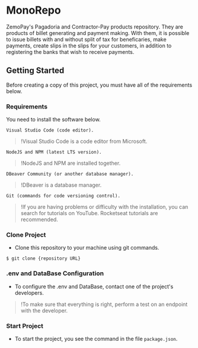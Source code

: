 # MonoRepo

ZemoPay's Pagadoria and Contractor-Pay products repository. They are products of billet generating and payment making. With them, it is possible to issue billets with and without split of tax for beneficaries, make payments, create slips in the slips for your customers, in addition to registering the banks that wish to receive payments.

## Getting Started

Before creating a copy of this project, you must have all of the requirements below.

### Requirements

You need to install the software below.

```
Visual Studio Code (code editor).
```
> !Visual Studio Code is a code editor from Microsoft.

```
NodeJS and NPM (latest LTS version).
```
> !NodeJS and NPM are installed together.

```
DBeaver Community (or another database manager).
```
> !DBeaver is a database manager.

```
Git (commands for code versioning control).
```

> !If you are having problems or difficulty with the installation, you can search for tutorials on YouTube. Rocketseat tutorials are recommended.

### Clone Project

- Clone this repository to your machine using git commands.

```shell
$ git clone {repository URL}
```

### .env and DataBase Configuration

- To configure the .env and DataBase, contact one of the project's developers.

> !To make sure that everything is right, perform a test on an endpoint with the developer.

### Start Project

- To start the project, you see the command in the file ```package.json```.

